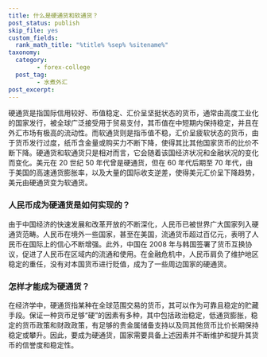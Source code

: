 ```yaml
---
title: 什么是硬通货和软通货？
post_status: publish
skip_file: yes
custom_fields:
  rank_math_title: "%title% %sep% %sitename%"
taxonomy:
  category:
        - forex-college
  post_tag:
        - 水煮外汇
post_excerpt: 
---
```

硬通货是指国际信用较好、币值稳定、汇价呈坚挺状态的货币，通常由高度工业化的国家发行，被全球广泛接受用于贸易支付，其币值在中短期内保持稳定，并且在外汇市场有极高的流动性。而软通货则是指币值不稳，汇价呈疲软状态的货币，由于货币发行过度，纸币含金量或购买力不断下降，使得其比其他国家货币的比价不断下降。硬通货和软通货只是相对而言，它会随着该国经济状况和金融状况的变化而变化。美元在 20 世纪 50 年代曾是硬通货，但在 60 年代后期至 70 年代，由于美国的高速通货膨胀率，以及大量的国际收支逆差，使得美元汇价呈下降趋势，美元由硬通货变为软通货。

### 人民币成为硬通货是如何实现的？

由于中国经济的快速发展和改革开放的不断深化，人民币已被世界广大国家列入硬通货范畴。人民币在境外一些国家，甚至在美国，流通货币超过百亿元，表明了人民币在国际上的信心不断增强。此外，中国在 2008 年与韩国签署了货币互换协议，促进了人民币在区域内的流通和使用。在金融危机中，人民币肩负了维护地区稳定的重任，没有对本国货币进行贬值，成为了一些周边国家的硬通货。

### 怎样才能成为硬通货？

在经济学中，硬通货指某种在全球范围交易的货币，其可以作为可靠且稳定的贮藏手段。保证一种货币足够“硬”的因素有多种，其中包括政治稳定，低通货膨胀，稳定的货币政策和财政政策，有足够的贵金属储备支持以及同其他货币比价长期保持稳定或攀升。因此，要成为硬通货，国家需要具备上述因素并不断维护和提升其货币的信誉度和稳定性。
